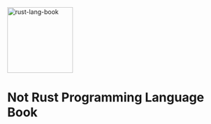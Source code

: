 <img width="150" alt="rust-lang-book" src="https://nostarch.com/sites/default/files/styles/uc_product/public/RustProgramming2ndEd_comp.png?itok=a48bXfhn">

# Not Rust Programming Language Book


